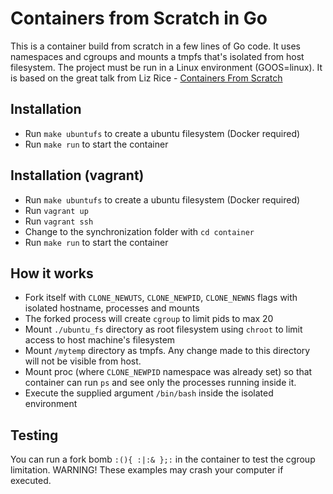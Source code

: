 # Containers from Scratch in Go
This is a container build from scratch in a few lines of Go code. It uses namespaces and cgroups and mounts a tmpfs that's isolated from host filesystem. The project must be run in a Linux environment (GOOS=linux). It is based on the great talk from Liz Rice - [Containers From Scratch](https://www.youtube.com/watch?v=MHv6cWjvQjM&t=1316sc)

## Installation
- Run `make ubuntufs` to create a ubuntu filesystem (Docker required)
- Run `make run` to start the container

## Installation (vagrant)
- Run `make ubuntufs` to create a ubuntu filesystem (Docker required)
- Run `vagrant up`
- Run `vagrant ssh`
- Change to the synchronization folder with `cd container`
- Run `make run` to start the container  

## How it works
- Fork itself with `CLONE_NEWUTS`, `CLONE_NEWPID`, `CLONE_NEWNS` flags with isolated hostname, processes and mounts
- The forked process will create `cgroup` to limit pids to max 20
- Mount `./ubuntu_fs` directory as root filesystem using `chroot` to limit access to host machine's filesystem
- Mount `/mytemp` directory as tmpfs. Any change made to this directory will not be visible from host.
- Mount proc (where `CLONE_NEWPID` namespace was already set) so that container can run `ps` and see only the processes running inside it.
- Execute the supplied argument `/bin/bash` inside the isolated environment

## Testing
You can run a fork bomb `:(){ :|:& };:` in the container to test the cgroup limitation. WARNING! These examples may crash your computer if executed.
